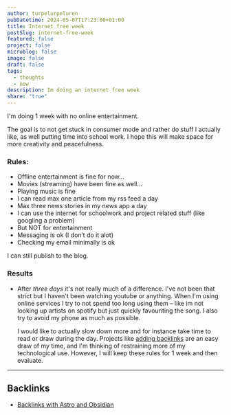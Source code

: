 ```yaml
---
author: turpelurpeluren
pubDatetime: 2024-05-07T17:23:00+01:00
title: Internet free week
postSlug: internet-free-week
featured: false
project: false
microblog: false
image: false
draft: false
tags:
  - thoughts
  - now
description: Im doing an internet free week
share: "true"
---
```

I'm doing 1 week with no online entertainment.

The goal is to not get stuck in consumer mode and rather do stuff I actually like, as well putting time into school work. I hope this will make space for more creativity and peacefulness. 
### Rules:

- Offline entertainment is fine for now...
- Movies (streaming) have been fine as well…
- Playing music is fine
- I can read max one article from my rss feed a day
- Max three news stories in my news app a day
- I can use the internet for schoolwork and project related stuff (like googling a problem)
- But NOT for entertainment
- Messaging is ok (I don’t do it alot)
- Checking my email minimally is ok

I can still publish to the blog.

### Results

- After *three days* it's not really much of a difference. I've not been that strict but I haven't been watching youtube or anything. When I'm using online services I try to not spend too long using them – like im not looking up artists on spotify but just quickly favouriting the song. I also try to avoid my phone as much as possible.
  
  I would like to actually slow down more and for instance take time to read or draw during the day. Projects like [adding backlinks](/posts/backlinks) are an easy draw of my time, and I'm thinking of restraining more of my technological use. However, I will keep these rules for 1 week and then evaluate.

---
## Backlinks

- [Backlinks with Astro and Obsidian](github-publisher/src/content/posts/backlinks)

